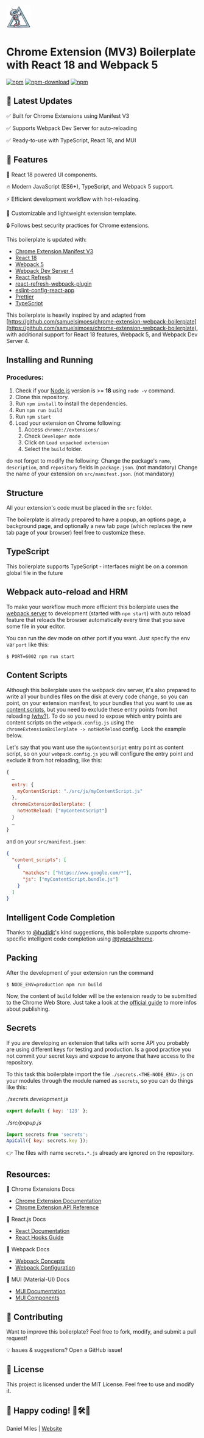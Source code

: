 <img src="src/assets/img/icon-128.png" width="64"/>

# Chrome Extension (MV3) Boilerplate with React 18 and Webpack 5

[![npm](https://img.shields.io/npm/v/chrome-extension-boilerplate-react)](https://www.npmjs.com/package/chrome-extension-boilerplate-react)
[![npm-download](https://img.shields.io/npm/dw/chrome-extension-boilerplate-react)](https://www.npmjs.com/package/chrome-extension-boilerplate-react)
[![npm](https://img.shields.io/npm/dm/chrome-extension-boilerplate-react)](https://www.npmjs.com/package/chrome-extension-boilerplate-react)

## 📢 Latest Updates

✅ Built for Chrome Extensions using Manifest V3

✅ Supports Webpack Dev Server for auto-reloading

✅ Ready-to-use with TypeScript, React 18, and MUI

## 🎯 Features

🚀 React 18 powered UI components.

🔥 Modern JavaScript (ES6+), TypeScript, and Webpack 5 support.

⚡ Efficient development workflow with hot-reloading.

🎨 Customizable and lightweight extension template.

🔒 Follows best security practices for Chrome extensions.

This boilerplate is updated with:

- [Chrome Extension Manifest V3](https://developer.chrome.com/docs/extensions/mv3/intro/mv3-overview/)
- [React 18](https://reactjs.org)
- [Webpack 5](https://webpack.js.org/)
- [Webpack Dev Server 4](https://webpack.js.org/configuration/dev-server/)
- [React Refresh](https://www.npmjs.com/package/react-refresh)
- [react-refresh-webpack-plugin](https://github.com/pmmmwh/react-refresh-webpack-plugin)
- [eslint-config-react-app](https://www.npmjs.com/package/eslint-config-react-app)
- [Prettier](https://prettier.io/)
- [TypeScript](https://www.typescriptlang.org/)

This boilerplate is heavily inspired by and adapted from [https://github.com/samuelsimoes/chrome-extension-webpack-boilerplate](https://github.com/samuelsimoes/chrome-extension-webpack-boilerplate), with additional support for React 18 features, Webpack 5, and Webpack Dev Server 4.

## Installing and Running

### Procedures:

1. Check if your [Node.js](https://nodejs.org/) version is >= **18** using `node -v` command.
2. Clone this repository.
3. Run `npm install` to install the dependencies.
4. Run `npm run build`
5. Run `npm start`
6. Load your extension on Chrome following:
   1. Access `chrome://extensions/`
   2. Check `Developer mode`
   3. Click on `Load unpacked extension`
   4. Select the `build` folder.

do not forget to modify the following:
  Change the package's `name`, `description`, and `repository` fields in `package.json`. (not mandatory)
  Change the name of your extension on `src/manifest.json`. (not mandatory)

## Structure

All your extension's code must be placed in the `src` folder.

The boilerplate is already prepared to have a popup, an options page, a background page, and optionally a new tab page (which replaces the new tab page of your browser) feel free to customize these.

## TypeScript

This boilerplate supports TypeScript - interfaces might be on a common global file in the future

## Webpack auto-reload and HRM

To make your workflow much more efficient this boilerplate uses the [webpack server](https://webpack.github.io/docs/webpack-dev-server.html) to development (started with `npm start`) with auto reload feature that reloads the browser automatically every time that you save some file in your editor.

You can run the dev mode on other port if you want. Just specify the env var `port` like this:

```
$ PORT=6002 npm run start
```

## Content Scripts

Although this boilerplate uses the webpack dev server, it's also prepared to write all your bundles files on the disk at every code change, so you can point, on your extension manifest, to your bundles that you want to use as [content scripts](https://developer.chrome.com/extensions/content_scripts), but you need to exclude these entry points from hot reloading [(why?)](https://github.com/samuelsimoes/chrome-extension-webpack-boilerplate/issues/4#issuecomment-261788690). To do so you need to expose which entry points are content scripts on the `webpack.config.js` using the `chromeExtensionBoilerplate -> notHotReload` config. Look the example below.

Let's say that you want use the `myContentScript` entry point as content script, so on your `webpack.config.js` you will configure the entry point and exclude it from hot reloading, like this:

```js
{
  …
  entry: {
    myContentScript: "./src/js/myContentScript.js"
  },
  chromeExtensionBoilerplate: {
    notHotReload: ["myContentScript"]
  }
  …
}
```

and on your `src/manifest.json`:

```json
{
  "content_scripts": [
    {
      "matches": ["https://www.google.com/*"],
      "js": ["myContentScript.bundle.js"]
    }
  ]
}
```

## Intelligent Code Completion

Thanks to [@hudidit](https://github.com/lxieyang/chrome-extension-boilerplate-react/issues/4)'s kind suggestions, this boilerplate supports chrome-specific intelligent code completion using [@types/chrome](https://www.npmjs.com/package/@types/chrome).

## Packing

After the development of your extension run the command

```
$ NODE_ENV=production npm run build
```

Now, the content of `build` folder will be the extension ready to be submitted to the Chrome Web Store. Just take a look at the [official guide](https://developer.chrome.com/webstore/publish) to more infos about publishing.

## Secrets

If you are developing an extension that talks with some API you probably are using different keys for testing and production. Is a good practice you not commit your secret keys and expose to anyone that have access to the repository.

To this task this boilerplate import the file `./secrets.<THE-NODE_ENV>.js` on your modules through the module named as `secrets`, so you can do things like this:

_./secrets.development.js_

```js
export default { key: '123' };
```

_./src/popup.js_

```js
import secrets from 'secrets';
ApiCall({ key: secrets.key });
```

:point_right: The files with name `secrets.*.js` already are ignored on the repository.

## Resources:

🔹 Chrome Extensions Docs
- [Chrome Extension Documentation](https://developer.chrome.com/docs/extensions/mv3/getstarted/)
- [Chrome Extension API Reference](https://developer.chrome.com/docs/extensions/reference/)

🔹 React.js Docs
- [React Documentation](https://react.dev/)
- [React Hooks Guide](https://react.dev/reference/react)

🔹 Webpack Docs
- [Webpack Concepts](https://webpack.js.org/concepts/)
- [Webpack Configuration](https://webpack.js.org/configuration/)

🔹 MUI (Material-UI) Docs
- [MUI Documentation](https://mui.com/material-ui/getting-started/)
- [MUI Components](https://mui.com/material-ui/react-components/)


## 🎉 Contributing

Want to improve this boilerplate? Feel free to fork, modify, and submit a pull request!

💡 Issues & suggestions? Open a GitHub issue!

## 📌 License

This project is licensed under the MIT License. Feel free to use and modify it.

## 🚀 Happy coding! 🎨🛠🚀

Daniel Miles | [Website](https://read.cv/dmiles)
